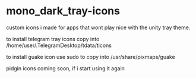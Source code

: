 # mono_dark_tray-icons
custom icons i made for apps that wont play nice with the unity tray theme.

to install telegram tray icons copy into /home/user/.TelegramDesktop/tdata/ticons

to install guake icon use sudo to copy into /usr/share/pixmaps/guake

pidgin icons coming soon, if i start using it again


